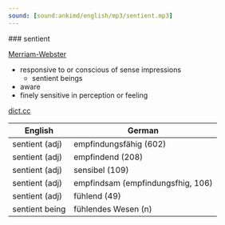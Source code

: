 ```yaml
---
sound: [sound:ankimd/english/mp3/sentient.mp3]
---
```


\### sentient

[Merriam-Webster](https://www.merriam-webster.com/dictionary/sentient)

- responsive to or conscious of sense impressions
    - sentient beings
- aware
- finely sensitive in perception or feeling

[dict.cc](https://www.dict.cc/sentient)

| English        | German       |
| -------------- | ------------ |
| sentient (adj) | empfindungsfähig (602) |
| sentient (adj) | empfindend (208) |
| sentient (adj) | sensibel (109) |
| sentient (adj) | empfindsam (empfindungsfhig, 106) |
| sentient (adj) | fühlend (49) |
| sentient being | fühlendes Wesen (n) |
